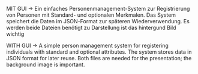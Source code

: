 MIT GUI ->   Ein einfaches Personenmanagement-System zur Registrierung von Personen mit Standard- und optionalen Merkmalen. Das System speichert die Daten im JSON-Format zur späteren Wiederverwendung.
            Es werden beide Dateien benötigt zu Darstellung ist das hintergund Bild wichtig

WITH GUI -> A simple person management system for registering individuals with standard and optional attributes. The system stores data in JSON format for later reuse.
            Both files are needed for the presentation; the background image is important.
